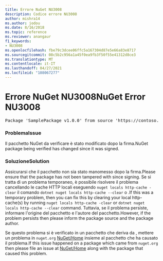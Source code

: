 ```yaml
---
title: Errore NuGet NU3008
description: Codice errore NU3008
author: mishra14
ms.author: jodou
ms.date: 8/16/2018
ms.topic: reference
ms.reviewer: anangaur
f1_keywords:
- NU3008
ms.openlocfilehash: fbe79c3dcee06ffc5a167304d87e5e66a83e8717
ms.sourcegitcommit: 08c5b2c956a1a45f0ea9fb3f50f55e41312d8ce3
ms.translationtype: MT
ms.contentlocale: it-IT
ms.lasthandoff: 04/27/2021
ms.locfileid: "108067277"
---
```

# <a name="nuget-error-nu3008"></a><span data-ttu-id="35da2-103">Errore NuGet NU3008</span><span class="sxs-lookup"><span data-stu-id="35da2-103">NuGet Error NU3008</span></span>

<pre>Package 'SamplePackage v1.0.0' from source 'https://contoso.com/index.json': The package integrity check failed. The package has changed since it was signed. Try clearing the local http-cache and run nuget operation again.</pre>

### <a name="issue"></a><span data-ttu-id="35da2-104">Problema</span><span class="sxs-lookup"><span data-stu-id="35da2-104">Issue</span></span>

<span data-ttu-id="35da2-105">Il pacchetto NuGet da verificare è stato modificato dopo la firma.</span><span class="sxs-lookup"><span data-stu-id="35da2-105">NuGet package being verified has changed since it was signed.</span></span>

### <a name="solution"></a><span data-ttu-id="35da2-106">Soluzione</span><span class="sxs-lookup"><span data-stu-id="35da2-106">Solution</span></span>

<span data-ttu-id="35da2-107">Assicurarsi che il pacchetto non sia stato manomesso dopo la firma.</span><span class="sxs-lookup"><span data-stu-id="35da2-107">Please ensure that the package has not been tampered with since signing.</span></span> <span data-ttu-id="35da2-108">Se si tratta di un problema temporaneo, è possibile risolvere il problema cancellando le cache HTTP locali eseguendo `nuget locals http-cache -clear` il comando `dotnet nuget locals http-cache --clear` o .</span><span class="sxs-lookup"><span data-stu-id="35da2-108">If this was a temporary problem, then you can fix this by clearing your local http-cache(s) by running `nuget locals http-cache -clear` or `dotnet nuget locals http-cache --clear` command.</span></span> <span data-ttu-id="35da2-109">Tuttavia, se il problema persiste, informare l'origine del pacchetto e l'autore del pacchetto.</span><span class="sxs-lookup"><span data-stu-id="35da2-109">However, if the problem persists then please inform the package source and the package author.</span></span>

<span data-ttu-id="35da2-110">Se questo problema si è verificato in un pacchetto che deriva da , mettere un problema in `nuget.org` [NuGet/Home](https://github.com/NuGet/Home/issues) insieme al pacchetto che ha causato il problema.</span><span class="sxs-lookup"><span data-stu-id="35da2-110">If this issue happened on a package which came from `nuget.org` then please file an issue at [NuGet/Home](https://github.com/NuGet/Home/issues) along with the package that caused this problem.</span></span>
